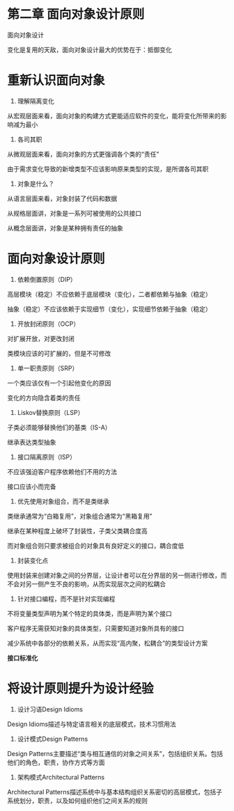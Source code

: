 # 第二章 面向对象设计原则

面向对象设计

变化是复用的天敌，面向对象设计最大的优势在于：抵御变化

# 重新认识面向对象

1. 理解隔离变化

从宏观层面来看，面向对象的构建方式更能适应软件的变化，能将变化所带来的影响减为最小

1. 各司其职

从微观层面来看，面向对象的方式更强调各个类的“责任”

由于需求变化导致的新增类型不应该影响原来类型的实现，是所谓各司其职

1. 对象是什么？

从语言层面来看，对象封装了代码和数据

从规格层面讲，对象是一系列可被使用的公共接口

从概念层面讲，对象是某种拥有责任的抽象

# 面向对象设计原则

1. 依赖倒置原则（DIP）

高层模块（稳定）不应依赖于底层模块（变化），二者都依赖与抽象（稳定）

抽象（稳定）不应该依赖于实现细节（变化），实现细节依赖于抽象（稳定）

1. 开放封闭原则（OCP）

对扩展开放，对更改封闭

类模块应该的可扩展的，但是不可修改

1. 单一职责原则（SRP）

一个类应该仅有一个引起他变化的原因

变化的方向隐含着类的责任

1. Liskov替换原则（LSP）

子类必须能够替换他们的基类（IS-A）

继承表达类型抽象

1. 接口隔离原则（ISP）

不应该强迫客户程序依赖他们不用的方法

接口应该小而完备

1. 优先使用对象组合，而不是类继承

类继承通常为“白箱复用”，对象组合通常为“黑箱复用”

继承在某种程度上破坏了封装性，子类父类耦合度高

而对象组合则只要求被组合的对象具有良好定义的接口，耦合度低

1. 封装变化点

使用封装来创建对象之间的分界层，让设计者可以在分界层的另一侧进行修改，而不会对另一侧产生不良的影响，从而实现层次之间的松耦合

1. 针对接口编程，而不是针对实现编程

不将变量类型声明为某个特定的具体类，而是声明为某个接口

客户程序无需获知对象的具体类型，只需要知道对象所具有的接口

减少系统中各部分的依赖关系，从而实现“高内聚，松耦合”的类型设计方案

**接口标准化**

# 将设计原则提升为设计经验

1. 设计习语Design Idioms

Design Idioms描述与特定语言相关的底层模式，技术习惯用法

1. 设计模式Design Patterns

Design Patterns主要描述“类与相互通信的对象之间关系”，包括组织关系。包括他们的角色，职责，协作方式等方面

1. 架构模式Architectural Patterns

Architectural Patterns描述系统中与基本结构组织关系密切的高层模式，包括子系统划分，职责，以及如何组织他们之间关系的规则